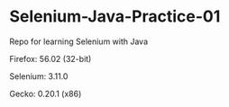 # Selenium-Java-Practice-01
Repo for learning Selenium with Java

Firefox: 56.02 (32-bit)

Selenium: 3.11.0

Gecko: 0.20.1 (x86)
